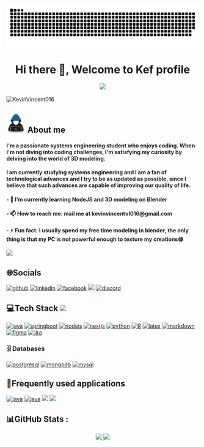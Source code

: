 <div align="center">
  <img  src="https://github.com/1999AZZAR/1999AZZAR/blob/readme/resources/grid-snake.svg"
       alt="snake" /></a>
</div>

<div align = "center">
  <h1>Hi there 👋, Welcome to Kef profile</h1>
</div>

<p align="center">
  <a href="https://github.com/KevinVincent016/KevinVincent016"><img src="https://readme-typing-svg.herokuapp.com?color=%2336BCF7&center=true&vCenter=true&lines=Hi+%2C+welcome+to+my+Github+page;I+am+Kef;I+am+a+university+student;Amateur+3d+Modeler;Java+Enjoyer+:D;Apprentice+of+life+%3C3"></a>
</p>

<p align="left"> <img src="https://komarev.com/ghpvc/?username=KevinVincent016&label=Profile%20views&color=0e75b6&style=flat" alt="KevinVincent016" /> </p>

## <picture><img src = "https://github.com/0xAbdulKhalid/0xAbdulKhalid/raw/main/assets/mdImages/about_me.gif" width = 50px></picture> **About me**

<h4>I'm a passionate systems engineering student who enjoys coding. When I'm not diving into coding challenges, I'm satisfying my curiosity by delving into the world of 3D modeling.</h4>

<h4>I am currently studying systems engineering and I am a fan of technological advances and I try to be as updated as possible, since I believe that such advances are capable of improving our quality of life.</h4>
 
<h4>- 🌱 I’m currently learning NodeJS and 3D modeling on Blender</h4>
<h4>- 📫 How to reach me: mail me at kevinvincentvl016@gmail.com</h4>
<h4>- ⚡ Fun fact: I usually spend my free time modeling in blender, the only thing is that my PC is not powerful enough to texture my creations😅</h4>


![](https://quotes-github-readme.vercel.app/api?type=horizontal&theme=merko)


## 🌐Socials

[<img src='https://img.shields.io/badge/github-%23121011.svg?style=Plastic&logo=Github&logoColor=white' alt='github' height='25'>](https://github.com/KevinVincent016)  [<img src='https://img.shields.io/badge/linkedin-%230077B5.svg?style=Plastic&logo=linkedin&logoColor=white' alt='linkedin' height='25'>](https://www.linkedin.com/in/kevinvloachamin)  [<img src='https://img.shields.io/badge/Facebook-%231877F2.svg?style=Plastic&logo=Facebook&logoColor=white' alt='facebook' height='25'>](https://www.facebook.com/profile.php?id=100004699757187)  [<img src='https://img.shields.io/badge/Instagram-%23E4405F.svg?style=Plastic&logo=Instagram&logoColor=white' height='25'>](https://www.instagram.com/vincent.kevin_/)  [<img src='https://img.shields.io/badge/Discord-%235865F2.svg?style=Plastic&logo=discord&logoColor=white' alt='discord' height='25'>](https://discordapp.com/users/513081183525928991)


## 💻Tech Stack <img src = "https://media2.giphy.com/media/QssGEmpkyEOhBCb7e1/giphy.gif?cid=ecf05e47a0n3gi1bfqntqmob8g9aid1oyj2wr3ds3mg700bl&rid=giphy.gif" width = 32px>

[<img src='https://img.shields.io/badge/java-%23ED8B00.svg?style=Plastic&logo=openjdk&logoColor=white' alt='java' height='25'>]()  [<img src='https://img.shields.io/badge/springboot-%236DB33F.svg?style=Plastic&logo=springboot&logoColor=white' alt='springboot' height='25'>]()  [<img src='https://img.shields.io/badge/node.js-%23339933.svg?style=Plastic&logo=node.js&logoColor=white' alt='nodejs' height='25'>]()  [<img src='https://img.shields.io/badge/next.js-%23000000.svg?style=Plastic&logo=next.js&logoColor=white' alt='nextjs' height='25'>]()  [<img src='https://img.shields.io/badge/python-%233776AB.svg?style=Plastic&logo=python&logoColor=white' alt='python' height='25'>]()  [<img src='https://img.shields.io/badge/r-%23276DC3.svg?style=Plastic&logo=r&logoColor=white' alt='R' height='25'>]()  [<img src='https://img.shields.io/badge/latex-%23008080.svg?style=Plastic&logo=latex&logoColor=white' alt='latex' height='25'>]()  [<img src='https://img.shields.io/badge/markdown-%23000000.svg?style=Plastic&logo=markdown&logoColor=white' alt='markdown' height='25'>]()  [<img src='https://img.shields.io/badge/figma-%23F24E1E.svg?style=Plastic&logo=figma&logoColor=white' alt='figma' height='25'>]()  [<img src='https://img.shields.io/badge/jira-%230A0FFF.svg?style=Plastic&logo=jira&logoColor=white' alt='jira' height='25'>]()  

### 🗄️ Databases

[<img src='https://img.shields.io/badge/postgreSQL-%23336791.svg?style=Plastic&logo=postgresql&logoColor=white' alt='postgresql' height='25'>]()  [<img src='https://img.shields.io/badge/mongodb-%2347A248.svg?style=Plastic&logo=mongodb&logoColor=white' alt='mongodb' height='25'>]()  [<img src='https://img.shields.io/badge/mysql-%2300f.svg?style=Plastic&logo=mysql&logoColor=white' alt='mysql' height='25'>]()


## 💼Frequently used applications

[<img src='https://img.shields.io/badge/Brave-FB542B?style=Plastic&logo=Brave&logoColor=white' alt='java' height='25'>]()  [<img src='https://img.shields.io/badge/Visual%20Studio%20Code-0078d7.svg?style=Plastic&logo=visual-studio-code&logoColor=white' alt='java' height='25'>]()  [<img src='https://img.shields.io/badge/IntelliJIDEA-000000.svg?style=Plastic&logo=intellij-idea&logoColor=white' height='25'>]()  [<img src='https://img.shields.io/badge/blender-%23F5792A.svg?style=Plastic&logo=blender&logoColor=white' height='25'>]()


## 📊GitHub Stats :

<p align="center">
<a href="https://github.com/KevinVincent016">
  <img height="180em" src="https://github-readme-stats-eight-theta.vercel.app/api?username=KevinVincent016&show_icons=true&theme=algolia&include_all_commits=true&count_private=true"/>
  <img height="180em" src="https://github-readme-stats-eight-theta.vercel.app/api/top-langs/?username=KevinVincent016&layout=compact&langs_count=8&theme=algolia"/>
</a>
</p>
